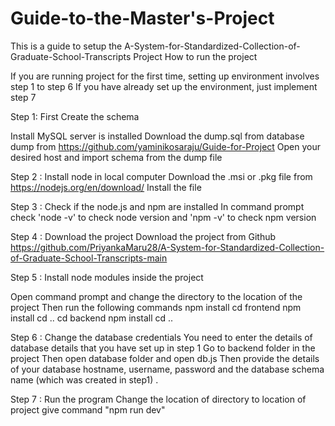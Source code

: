 # Guide-to-the-Master's-Project
This is a guide to setup the A-System-for-Standardized-Collection-of-Graduate-School-Transcripts Project
How to run the project

If you are running project for the first time, setting up environment involves step 1 to step 6 If you have already set up the environment, just implement step 7

Step 1: First Create the schema

Install MySQL server is installed
Download the dump.sql from database dump from https://github.com/yaminikosaraju/Guide-for-Project
Open your desired host and import schema from the dump file

Step 2 : Install node in local computer
Download the .msi or .pkg file from https://nodejs.org/en/download/
Install the file

Step 3 : Check if the node.js and npm are installed In command prompt check 'node -v' to check node version and 'npm -v' to check npm version

Step 4 : Download the project Download the project from Github https://github.com/PriyankaMaru28/A-System-for-Standardized-Collection-of-Graduate-School-Transcripts-main

Step 5 : Install node modules inside the project

Open command prompt and change the directory to the location of the project Then run the following commands
npm install
cd frontend
npm install
cd ..
cd backend
npm install
cd ..

Step 6 : Change the database credentials
You need to enter the details of database details that you have set up in step 1
Go to backend folder in the project
Then open database folder and open db.js
Then provide the details of your database hostname, username, password and the database schema name (which was created in step1) .

Step 7 : Run the program
Change the location of directory to location of project
give command "npm run dev"
